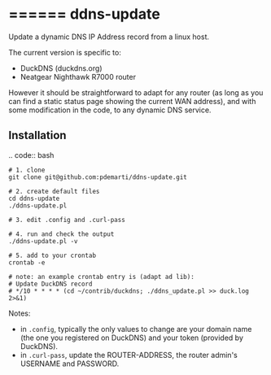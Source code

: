 ======
ddns-update
======
Update a dynamic DNS IP Address record from a linux host.

The current version is specific to:
  - DuckDNS (duckdns.org)
  - Neatgear Nighthawk R7000 router

However it should be straightforward to adapt for any router (as long
as you can find a static status page showing the current WAN address),
and with some modification in the code, to any dynamic DNS service.


Installation
-------

.. code:: bash

    # 1. clone
    git clone git@github.com:pdemarti/ddns-update.git

    # 2. create default files
    cd ddns-update
    ./ddns-update.pl

    # 3. edit .config and .curl-pass

    # 4. run and check the output
    ./ddns-update.pl -v

    # 5. add to your crontab
    crontab -e

    # note: an example crontab entry is (adapt ad lib):
    # Update DuckDNS record
    # */10 * * * * (cd ~/contrib/duckdns; ./ddns_update.pl >> duck.log 2>&1)

Notes:
  - in `.config`, typically the only values to change are your domain
    name (the one you registered on DuckDNS) and your token (provided
    by DuckDNS).
  - in `.curl-pass`, update the ROUTER-ADDRESS, the router admin's
    USERNAME and PASSWORD.
